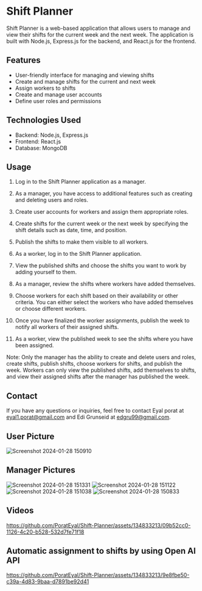 # Shift Planner

Shift Planner is a web-based application that allows users to manage and view their shifts for the current week and the next week. The application is built with Node.js, Express.js for the backend, and React.js for the frontend.

## Features

- User-friendly interface for managing and viewing shifts
- Create and manage shifts for the current and next week
- Assign workers to shifts
- Create and manage user accounts
- Define user roles and permissions

## Technologies Used

- Backend: Node.js, Express.js
- Frontend: React.js
- Database: MongoDB

## Usage

1. Log in to the Shift Planner application as a manager.

2. As a manager, you have access to additional features such as creating and deleting users and roles.

3. Create user accounts for workers and assign them appropriate roles.

4. Create shifts for the current week or the next week by specifying the shift details such as date, time, and position.

5. Publish the shifts to make them visible to all workers.

6. As a worker, log in to the Shift Planner application.

7. View the published shifts and choose the shifts you want to work by adding yourself to them.

8. As a manager, review the shifts where workers have added themselves.

9. Choose workers for each shift based on their availability or other criteria. You can either select the workers who have added themselves or choose different workers.

10. Once you have finalized the worker assignments, publish the week to notify all workers of their assigned shifts.

11. As a worker, view the published week to see the shifts where you have been assigned.

Note: Only the manager has the ability to create and delete users and roles, create shifts, publish shifts, choose workers for shifts, and publish the week. Workers can only view the published shifts, add themselves to shifts, and view their assigned shifts after the manager has published the week.

## Contact

If you have any questions or inquiries, feel free to contact Eyal porat at eyal1.porat@gmail.com and Edi Grunseid at edgru99@gmail.com.


## User Picture
![Screenshot 2024-01-28 150910](https://github.com/PoratEyal/Shift-Planner/assets/134833213/80fe1437-5d00-452e-87b0-aa15a4768b65)

## Manager Pictures
![Screenshot 2024-01-28 151331](https://github.com/PoratEyal/Shift-Planner/assets/134833213/46d17a20-022a-4828-ab0d-86e683d00ade)
![Screenshot 2024-01-28 151122](https://github.com/PoratEyal/Shift-Planner/assets/134833213/da841964-530d-490b-8c15-dc3bd966a243)
![Screenshot 2024-01-28 151038](https://github.com/PoratEyal/Shift-Planner/assets/134833213/7bf9fab2-4ed2-4e97-8b8d-4ba60a9f7084)
![Screenshot 2024-01-28 150833](https://github.com/PoratEyal/Shift-Planner/assets/134833213/a9d03771-c81b-4ce2-9742-92692054a679)

## Videos
https://github.com/PoratEyal/Shift-Planner/assets/134833213/09b52cc0-1126-4c20-b528-532d7fe71f18

## Automatic assignment to shifts by using Open AI API
https://github.com/PoratEyal/Shift-Planner/assets/134833213/9e8fbe50-c39a-4d83-9baa-d7891be92d41




